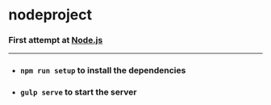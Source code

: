 # nodeproject

### First attempt at [Node.js](https://nodejs.org/en/)
***
+ ### `npm run setup` to install the dependencies
+ ### `gulp serve` to start the server
